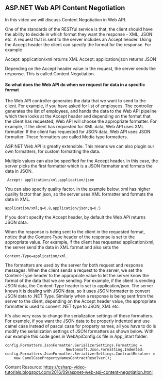 ## ASP.NET Web API Content Negotiation 

In this video we will discuss Content Negotiation in Web API. 

One of the standards of the RESTful service is that, the client should have the ability to decide in which format they want the response - XML, JSON etc. A request that is sent to the server includes an Accept header. Using the Accept header the client can specify the format for the response. For example

Accept: application/xml returns XML
Accept: application/json returns JSON

Depending on the Accept header value in the request, the server sends the response. This is called Content Negotiation. 

#### So what does the Web API do when we request for data in a specific format
The Web API controller generates the data that we want to send to the client. For example, if you have asked for list of employees. The controller generates the list of employees, and hands the data to the Web API pipeline which then looks at the Accept header and depending on the format that the client has requested, Web API will choose the appropriate formatter. For example, if the client has requested for XML data, Web API uses XML formatter. If the client has requested for JSON data, Web API uses JSON formatter. These formatters are called Media type formatters.

ASP.NET Web API is greatly extensible. This means we can also plugin our own formatters, for custom formatting the data.

Multiple values can also be specified for the Accept header. In this case, the server picks the first formatter which is a JSON formatter and formats the data in JSON.
        
     Accept: application/xml,application/json

You can also specify quality factor. In the example below, xml has higher quality factor than json, so the server uses XML formatter and formats the data in XML.

    application/xml;q=0.8,application/json;q=0.5

If you don't specify the Accept header, by default the Web API returns JSON data.

When the response is being sent to the client in the requested format, notice that the Content-Type header of the response is set to the appropriate value. For example, if the client has requested application/xml, the server send the data in XML format and also sets the 

    Content-Type=application/xml.

The formatters are used by the server for both request and response messages. When the client sends a request to the server, we set the Content-Type header to the appropriate value to let the server know the format of the data that we are sending. For example, if the client is sending JSON data, the Content-Type header is set to application/json. The server knows it is dealing with JSON data, so it uses JSON formatter to convert JSON data to .NET Type. Similarly when a response is being sent from the server to the client, depending on the Accept header value, the appropriate formatter is used to convert .NET type to JSON, XML etc.

It's also very easy to change the serialization settings of these formatters. For example, if you want the JSON data to be properly indented and use camel case instead of pascal case for property names, all you have to do is modify the serialization settings of JSON formatters as shown below. With our example this code goes in WebApiConfig.cs file in App_Start folder.

    config.Formatters.JsonFormatter.SerializerSettings.Formatting =
                                Newtonsoft.Json.Formatting.Indented;
    config.Formatters.JsonFormatter.SerializerSettings.ContractResolver =
        new CamelCasePropertyNamesContractResolver();



Content Resource: https://csharp-video-tutorials.blogspot.com/2016/09/aspnet-web-api-content-negotiation.html
